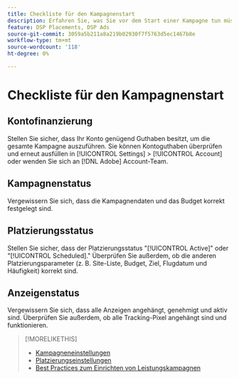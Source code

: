 ```yaml
---
title: Checkliste für den Kampagnenstart
description: Erfahren Sie, was Sie vor dem Start einer Kampagne tun müssen.
feature: DSP Placements, DSP Ads
source-git-commit: 3059a5b211a8a219b02930f7f5763d5ec1467b8e
workflow-type: tm+mt
source-wordcount: '118'
ht-degree: 0%

---
```


# Checkliste für den Kampagnenstart

## Kontofinanzierung

Stellen Sie sicher, dass Ihr Konto genügend Guthaben besitzt, um die gesamte Kampagne auszuführen. Sie können Kontoguthaben überprüfen und erneut ausfüllen in [!UICONTROL Settings] > [!UICONTROL Account] oder wenden Sie sich an [!DNL Adobe] Account-Team.

## Kampagnenstatus

Vergewissern Sie sich, dass die Kampagnendaten und das Budget korrekt festgelegt sind.

## Platzierungsstatus

Stellen Sie sicher, dass der Platzierungsstatus &quot;[!UICONTROL Active]&quot; oder &quot;[!UICONTROL Scheduled].&quot; Überprüfen Sie außerdem, ob die anderen Platzierungsparameter (z. B. Site-Liste, Budget, Ziel, Flugdatum und Häufigkeit) korrekt sind.

## Anzeigenstatus

Vergewissern Sie sich, dass alle Anzeigen angehängt, genehmigt und aktiv sind. Überprüfen Sie außerdem, ob alle Tracking-Pixel angehängt sind und funktionieren.

>[!MORELIKETHIS]
>
>* [Kampagneneinstellungen](/help/dsp/campaign-management/campaigns/campaign-settings.md)
>* [Platzierungseinstellungen](/help/dsp/campaign-management/placements/placement-settings.md)
>* [Best Practices zum Einrichten von Leistungskampagnen](/help/dsp/optimization/campaign-best-practices-performance.md)

